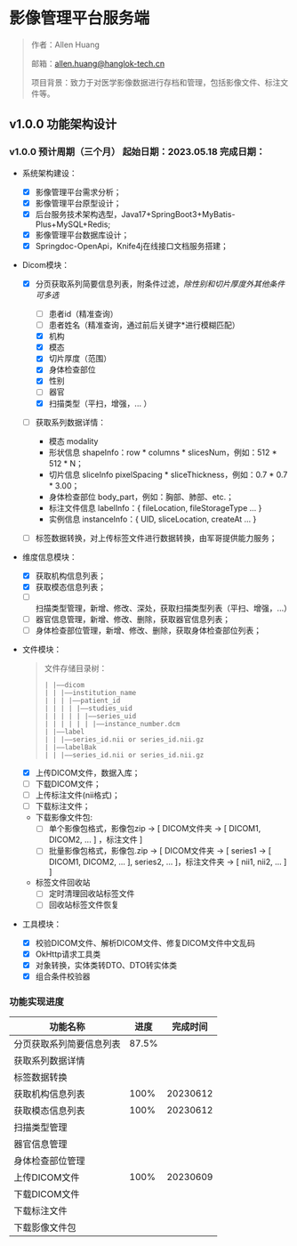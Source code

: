 # 影像管理平台服务端

> 作者：Allen Huang
> 
> 邮箱：allen.huang@hanglok-tech.cn
> 
> 项目背景：致力于对医学影像数据进行存档和管理，包括影像文件、标注文件等。

## v1.0.0 功能架构设计

### v1.0.0 预计周期（三个月） 起始日期：2023.05.18 完成日期：

- 系统架构建设：
  - [x] 影像管理平台需求分析；
  - [x] 影像管理平台原型设计；
  - [x] 后台服务技术架构选型，Java17+SpringBoot3+MyBatis-Plus+MySQL+Redis;
  - [x] 影像管理平台数据库设计；
  - [x] Springdoc-OpenApi，Knife4j在线接口文档服务搭建；

- Dicom模块：
  - [x] 分页获取系列简要信息列表，附条件过滤，*除性别和切片厚度外其他条件可多选*
    - [ ] 患者id（精准查询）
    - [ ] 患者姓名（精准查询，通过前后关键字*进行模糊匹配）
    - [x] 机构
    - [x] 模态
    - [x] 切片厚度（范围）
    - [x] 身体检查部位
    - [x] 性别
    - [ ] 器官
    - [x] 扫描类型（平扫，增强，... ）
  - [ ] 获取系列数据详情：
    - 模态 modality
    - 形状信息 shapeInfo：row * columns * slicesNum，例如：512 * 512 * N；
    - 切片信息 sliceInfo pixelSpacing * sliceThickness，例如：0.7 * 0.7 * 3.00；
    - 身体检查部位 body_part，例如：胸部、肺部、etc.；
    - 标注文件信息 labelInfo：{ fileLocation, fileStorageType ... }
    - 实例信息 instanceInfo：{ UID, sliceLocation, createAt ... }
  - [ ] 标签数据转换，对上传标签文件进行数据转换，由军哥提供能力服务；


- 维度信息模块：
  - [x] 获取机构信息列表；
  - [x] 获取模态信息列表；
  - [ ] 扫描类型管理，新增、修改、深处，获取扫描类型列表（平扫、增强，...） 
  - [ ] 器官信息管理，新增、修改、删除，获取器官信息列表；
  - [ ] 身体检查部位管理，新增、修改、删除，获取身体检查部位列表；

- 文件模块：

  > 文件存储目录树：
  > ```
  > | |——dicom
  > | | |——institution_name
  > | | | |——patient_id
  > | | | | |——studies_uid
  > | | | | | |——series_uid
  > | | | | | | |——instance_number.dcm
  > | |——label
  > | | |——series_id.nii or series_id.nii.gz
  > | |——labelBak
  > | | |——series_id.nii or series_id.nii.gz
  > ```

  - [x] 上传DICOM文件，数据入库；
  - [ ] 下载DICOM文件；
  - [ ] 上传标注文件(nii格式)；
  - [ ] 下载标注文件；
  - 下载影像文件包:
    - [ ] 单个影像包格式，影像包zip -> [ DICOM文件夹 -> [ DICOM1, DICOM2, ... ] ，标注文件 ]
    - [ ] 批量影像包格式，影像包.zip -> [ DICOM文件夹 -> [ series1 -> [ DICOM1, DICOM2, ... ], series2, ... ]，标注文件夹 -> [ nii1, nii2, ... ] ]
  - 标签文件回收站
    - [ ] 定时清理回收站标签文件
    - [ ] 回收站标签文件恢复

- 工具模块：
  - [x] 校验DICOM文件、解析DICOM文件、修复DICOM文件中文乱码
  - [x] OkHttp请求工具类
  - [x] 对象转换，实体类转DTO、DTO转实体类
  - [x] 组合条件校验器

### 功能实现进度

| 功能名称         | 进度    | 完成时间     |
|--------------|-------|----------|
| 分页获取系列简要信息列表 | 87.5% |          |
| 获取系列数据详情     |       |          |
| 标签数据转换       |       |          |
| 获取机构信息列表     | 100%  | 20230612 |
| 获取模态信息列表     | 100%  | 20230612 |
| 扫描类型管理       |       |          |
| 器官信息管理       |       |          |
| 身体检查部位管理     |       |          |
| 上传DICOM文件    | 100%  | 20230609 |
| 下载DICOM文件    |       |          |
| 下载标注文件       |       |          |
| 下载影像文件包      |       |          |